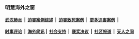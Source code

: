 
### 明慧海外之窗

####  [武汉肺炎](indexes/365.md?t=05091401) &nbsp;|&nbsp;  [迫害案例综述](indexes/328.md?t=05091401) &nbsp;|&nbsp; [迫害致死案例](indexes/277.md?t=05091401)  &nbsp;|&nbsp; [更多迫害案例](indexes/81.md?t=05091401)  &nbsp;|&nbsp; 
####  [时事评论](indexes/19.md?t=05091401) &nbsp;|&nbsp; [海外简讯](indexes/245.md?t=05091401)&nbsp;|&nbsp;  [社会支持](indexes/140.md?t=05091401) &nbsp;|&nbsp; [褒奖决议](indexes/282.md?t=05091401) &nbsp;|&nbsp; [社区报道](indexes/91.md?t=05091401)  &nbsp;|&nbsp; [天人之间](indexes/78.md?t=05091401) 

